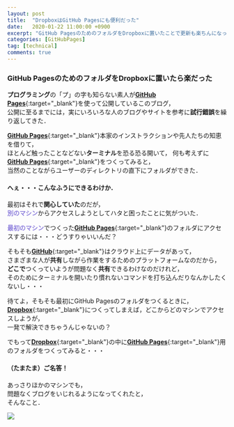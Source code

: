 ```yaml
---
layout: post
title:  "DropboxはGitHub Pagesにも便利だった"
date:   2020-01-22 11:00:00 +0900
excerpt: "GitHub PagesのためのフォルダをDropboxに置いたことで更新も楽ちんになった・・・"
categories: [GitHubPages]
tag: [technical]
comments: true
---
```

### GitHub PagesのためのフォルダをDropboxに置いたら楽だった

**プログラミング**の「プ」の字も知らない素人が[**GitHub Pages**][gp]{:target="_blank"}を使って公開しているこのブログ，  
公開に至るまでには，実にいろいろな人のブログやサイトを参考に**試行錯誤**を繰り返してきた．

[**GitHub Pages**][gp]{:target="_blank"}本家のインストラクションや先人たちの知恵を借りて，  
ほとんど触ったことなどない**ターミナル**を恐る恐る開いて，
何も考えずに[**GitHub Pages**][gp]{:target="_blank"}をつくってみると，  
当然のことながらユーザーのディレクトリの直下にフォルダができた．

#### へぇ・・・こんなふうにできるわけか．

最初はそれで**関心していた**のだが，  
<span style="color: #8d7edc;"><strong>別のマシン</strong></span>からアクセスしようとしてハタと困ったことに気がついた．

<span style="color: #8d7edc;"><strong>最初のマシン</strong></span>でつくった[**GitHub Pages**][gp]{:target="_blank"}のフォルダにアクセスするには・・・どうすりゃいいんだ？

そもそも[**GitHub**][gh]{:target="_blank"}はクラウド上にデータがあって，  
さまざまな人が**共有**しながら作業をするためのプラットフォームなのだから，  
**どこで**つくっていようが問題なく**共有**できるわけなのだけれど，  
そのためにターミナルを開いたり慣れないコマンドを打ち込んだりなんかしたくないし・・・

待てよ，そもそも最初にGitHub Pagesのフォルダをつくるときに，  
[**Dropbox**][db]{:target="_blank"}につくってしまえば，どこからどのマシンでアクセスしようが，  
一発で解決できちゃうんじゃないの？

でもって[**Dropbox**][db]{:target="_blank"}の中に[**GitHub Pages**][gp]{:target="_blank"}用のフォルダをつくってみると・・・

#### （たまたま）ご名答！

あっさりほかのマシンでも，  
問題なくブログをいじれるようになってくれたと，  
そんなこと．

<a href="https://www.amazon.co.jp/GitHub%E5%AE%9F%E8%B7%B5%E5%85%A5%E9%96%80%E2%94%80%E2%94%80Pull-Request%E3%81%AB%E3%82%88%E3%82%8B%E9%96%8B%E7%99%BA%E3%81%AE%E5%A4%89%E9%9D%A9-WEB-PRESS-plus-ebook/dp/B07JLJSDMJ/ref=as_li_ss_il?__mk_ja_JP=%E3%82%AB%E3%82%BF%E3%82%AB%E3%83%8A&keywords=GitHub&qid=1577256598&sr=8-5&linkCode=li2&tag=palibera-22&linkId=4aec90359112a8a8ccb139c8ec9f87f5&language=ja_JP" target="_blank"><img border="0" src="//ws-fe.amazon-adsystem.com/widgets/q?_encoding=UTF8&ASIN=B07JLJSDMJ&Format=_SL160_&ID=AsinImage&MarketPlace=JP&ServiceVersion=20070822&WS=1&tag=palibera-22&language=ja_JP" ></a><img src="https://ir-jp.amazon-adsystem.com/e/ir?t=palibera-22&language=ja_JP&l=li2&o=9&a=B07JLJSDMJ" width="1" height="1" border="0" alt="" style="border:none !important; margin:0px !important;" />  

[db]: https://www.dropbox.com/
[gh]: https://github.com
[gp]: https://pages.github.com
